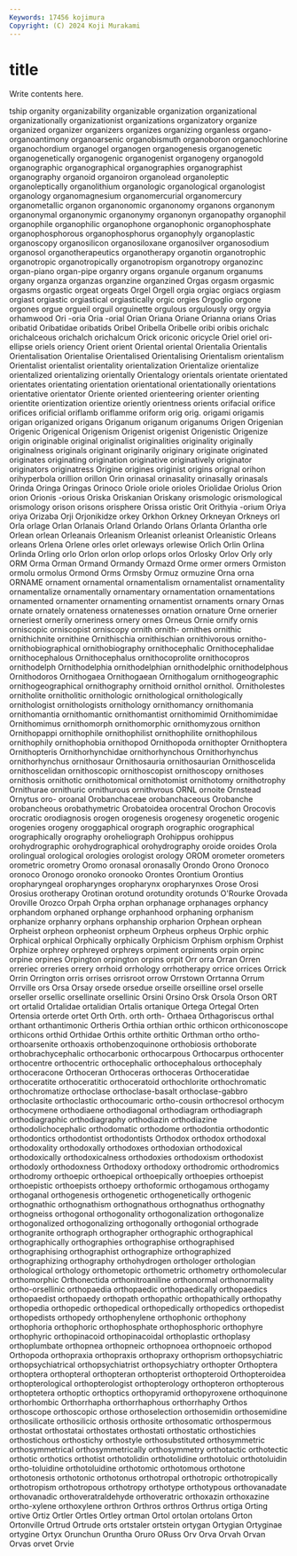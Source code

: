 ```yaml
---
Keywords: 17456 kojimura
Copyright: (C) 2024 Koji Murakami
---
```


# title

Write contents here.



tship organity organizability organizable organization
organizational organizationally organizationist organizations organizatory organize organized organizer organizers organizes
organizing organless organo- organoantimony organoarsenic organobismuth organoboron organochlorine organochordium organogel
organogen organogenesis organogenetic organogenetically organogenic organogenist organogeny organogold organographic organographical
organographies organographist organography organoid organoiron organolead organoleptic organoleptically organolithium organologic
organological organologist organology organomagnesium organomercurial organomercury organometallic organon organonomic organonomy
organons organonym organonymal organonymic organonymy organonyn organopathy organophil organophile organophilic
organophone organophonic organophosphate organophosphorous organophosphorus organophyly organoplastic organoscopy organosilicon organosiloxane
organosilver organosodium organosol organotherapeutics organotherapy organotin organotrophic organotropic organotropically organotropism
organotropy organozinc organ-piano organ-pipe organry organs organule organum organums organy
organza organzas organzine organzined Orgas orgasm orgasmic orgasms orgastic orgeat
orgeats Orgel Orgell orgia orgiac orgiacs orgiasm orgiast orgiastic orgiastical
orgiastically orgic orgies Orgoglio orgone orgones orgue orgueil orguil orguinette
orgulous orgulously orgy orgyia orhamwood Ori -oria Oria -orial Orian
Oriana Oriane Orianna orians Orias oribatid Oribatidae oribatids Oribel Oribella
Oribelle oribi oribis orichalc orichalceous orichalch orichalcum Orick oriconic oricycle
Oriel oriel ori-ellipse oriels oriency Orient orient Oriental oriental Orientalia
Orientalis Orientalisation Orientalise Orientalised Orientalising Orientalism orientalism Orientalist orientalist orientality
orientalization Orientalize orientalize orientalized orientalizing orientally Orientalogy orientals orientate orientated
orientates orientating orientation orientational orientationally orientations orientative orientator Oriente oriented
orienteering orienter orienting orientite orientization orientize oriently orientness orients orifacial
orifice orifices orificial oriflamb oriflamme oriform orig orig. origami origamis
origan origanized origans Origanum origanum origanums Origen Origenian Origenic Origenical
Origenism Origenist origenist Origenistic Origenize origin originable original originalist originalities
originality originally originalness originals originant originarily originary originate originated originates
originating origination originative originatively originator originators originatress Origine origines originist
origins orignal orihon orihyperbola orillion orillon Orin orinasal orinasality orinasally
orinasals Orinda Oringa Oringas Orinoco Oriole oriole orioles Oriolidae Oriolus
Orion orion Orionis -orious Oriska Oriskanian Oriskany orismologic orismological orismology
orison orisons orisphere Orissa oristic Orit Orithyia -orium Oriya oriya
Orizaba Orji Orjonikidze orkey Orkhon Orkney Orkneyan Orkneys orl Orla
orlage Orlan Orlanais Orland Orlando Orlans Orlanta Orlantha orle Orlean
orlean Orleanais Orleanism Orleanist orleanist Orleanistic Orleans orleans Orlena Orlene
orles orlet orleways orlewise Orlich Orlin Orlina Orlinda Orling orlo
Orlon orlon orlop orlops orlos Orlosky Orlov Orly orly ORM
Orma Orman Ormand Ormandy Ormazd Orme ormer ormers Ormiston ormolu
ormolus Ormond Orms Ormsby Ormuz ormuzine Orna orna ORNAME ornament
ornamental ornamentalism ornamentalist ornamentality ornamentalize ornamentally ornamentary ornamentation ornamentations ornamented
ornamenter ornamenting ornamentist ornaments ornary Ornas ornate ornately ornateness ornatenesses
ornation ornature Orne ornerier orneriest ornerily orneriness ornery ornes Orneus
Ornie ornify ornis orniscopic orniscopist orniscopy ornith ornith- ornithes ornithic
ornithichnite ornithine Ornithischia ornithischian ornithivorous ornitho- ornithobiographical ornithobiography ornithocephalic Ornithocephalidae
ornithocephalous Ornithocephalus ornithocoprolite ornithocopros ornithodelph Ornithodelphia ornithodelphian ornithodelphic ornithodelphous Ornithodoros
Ornithogaea Ornithogaean Ornithogalum ornithogeographic ornithogeographical ornithography ornithoid ornithol ornithol. Ornitholestes
ornitholite ornitholitic ornithologic ornithological ornithologically ornithologist ornithologists ornithology ornithomancy ornithomania
ornithomantia ornithomantic ornithomantist ornithomimid Ornithomimidae Ornithomimus ornithomorph ornithomorphic ornithomyzous ornithon
Ornithopappi ornithophile ornithophilist ornithophilite ornithophilous ornithophily ornithophobia ornithopod Ornithopoda ornithopter
Ornithoptera Ornithopteris Ornithorhynchidae ornithorhynchous Ornithorhynchus ornithorhynchus ornithosaur Ornithosauria ornithosaurian Ornithoscelida
ornithoscelidan ornithoscopic ornithoscopist ornithoscopy ornithoses ornithosis ornithotic ornithotomical ornithotomist ornithotomy
ornithotrophy Ornithurae ornithuric ornithurous ornithvrous ORNL ornoite Ornstead Ornytus oro-
oroanal Orobanchaceae orobanchaceous Orobanche orobancheous orobathymetric Orobatoidea orocentral Orochon Orocovis
orocratic orodiagnosis orogen orogenesis orogenesy orogenetic orogenic orogenies orogeny oroggaphical
orograph orographic orographical orographically orography oroheliograph Orohippus orohippus orohydrographic orohydrographical
orohydrography oroide oroides Orola orolingual orological orologies orologist orology OROM
orometer orometers orometric orometry Oromo oronasal oronasally Orondo Orono Oronoco
oronoco Oronogo oronoko oronooko Orontes Orontium Orontius oropharyngeal oropharynges oropharynx
oropharynxes Orose Orosi Orosius orotherapy Orotinan orotund orotundity orotunds O'Rourke
Orovada Oroville Orozco Orpah Orpha orphan orphanage orphanages orphancy orphandom
orphaned orphange orphanhood orphaning orphanism orphanize orphanry orphans orphanship orpharion
Orphean orphean Orpheist orpheon orpheonist orpheum Orpheus orpheus Orphic orphic
Orphical orphical Orphically orphically Orphicism Orphism orphism Orphist Orphize orphrey
orphreyed orphreys orpiment orpiments orpin orpinc orpine orpines Orpington orpington
orpins orpit Orr orra Orran Orren orreriec orreries orrery orrhoid
orrhology orrhotherapy orrice orrices Orrick Orrin Orrington orris orrises orrisroot
orrow Orrstown Orrtanna Orrum Orrville ors Orsa Orsay orsede orsedue
orseille orseilline orsel orselle orseller orsellic orsellinate orsellinic Orsini Orsino
Orsk Orsola Orson ORT ort ortalid Ortalidae ortalidian Ortalis ortanique
Ortega Ortegal Orten Ortensia orterde ortet Orth Orth. orth orth-
Orthaea Orthagoriscus orthal orthant orthantimonic Ortheris Orthia orthian orthic orthicon
orthiconoscope orthicons orthid Orthidae Orthis orthite orthitic Orthman ortho ortho-
orthoarsenite orthoaxis orthobenzoquinone orthobiosis orthoborate orthobrachycephalic orthocarbonic orthocarpous Orthocarpus orthocenter
orthocentre orthocentric orthocephalic orthocephalous orthocephaly orthoceracone Orthoceran Orthoceras orthoceras Orthoceratidae
orthoceratite orthoceratitic orthoceratoid orthochlorite orthochromatic orthochromatize orthoclase orthoclase-basalt orthoclase-gabbro orthoclasite
orthoclastic orthocoumaric ortho-cousin orthocresol orthocym orthocymene orthodiaene orthodiagonal orthodiagram orthodiagraph
orthodiagraphic orthodiagraphy orthodiazin orthodiazine orthodolichocephalic orthodomatic orthodome orthodontia orthodontic orthodontics
orthodontist orthodontists Orthodox orthodox orthodoxal orthodoxality orthodoxally orthodoxes orthodoxian orthodoxical
orthodoxically orthodoxicalness orthodoxies orthodoxism orthodoxist orthodoxly orthodoxness Orthodoxy orthodoxy orthodromic
orthodromics orthodromy orthoepic orthoepical orthoepically orthoepies orthoepist orthoepistic orthoepists orthoepy
orthoformic orthogamous orthogamy orthoganal orthogenesis orthogenetic orthogenetically orthogenic orthognathic orthognathism
orthognathous orthognathus orthognathy orthogneiss orthogonal orthogonality orthogonalization orthogonalize orthogonalized orthogonalizing
orthogonally orthogonial orthograde orthogranite orthograph orthographer orthographic orthographical orthographically orthographies
orthographise orthographised orthographising orthographist orthographize orthographized orthographizing orthography orthohydrogen orthologer
orthologian orthological orthology orthometopic orthometric orthometry orthomolecular orthomorphic Orthonectida orthonitroaniline
orthonormal orthonormality ortho-orsellinic orthopaedia orthopaedic orthopaedically orthopaedics orthopaedist orthopaedy orthopath
orthopathic orthopathically orthopathy orthopedia orthopedic orthopedical orthopedically orthopedics orthopedist orthopedists
orthopedy orthophenylene orthophonic orthophony orthophoria orthophoric orthophosphate orthophosphoric orthophyre orthophyric
orthopinacoid orthopinacoidal orthoplastic orthoplasy orthoplumbate orthopnea orthopneic orthopnoea orthopnoeic orthopod
Orthopoda orthopraxia orthopraxis orthopraxy orthoprism orthopsychiatric orthopsychiatrical orthopsychiatrist orthopsychiatry orthopter
Orthoptera orthoptera orthopteral orthopteran orthopterist orthopteroid Orthopteroidea orthopterological orthopterologist orthopterology
orthopteron orthopterous orthoptetera orthoptic orthoptics orthopyramid orthopyroxene orthoquinone orthorhombic Orthorrhapha
orthorrhaphous orthorrhaphy Orthos orthoscope orthoscopic orthose orthoselection orthosemidin orthosemidine orthosilicate
orthosilicic orthosis orthosite orthosomatic orthospermous orthostat orthostatai orthostates orthostati orthostatic
orthostichies orthostichous orthostichy orthostyle orthosubstituted orthosymmetric orthosymmetrical orthosymmetrically orthosymmetry orthotactic
orthotectic orthotic orthotics orthotist orthotolidin orthotolidine orthotoluic orthotoluidin ortho-toluidine orthotoluidine
orthotomic orthotomous orthotone orthotonesis orthotonic orthotonus orthotropal orthotropic orthotropically orthotropism
orthotropous orthotropy orthotype orthotypous orthovanadate orthovanadic orthoveratraldehyde orthoveratric orthoxazin orthoxazine
ortho-xylene orthoxylene orthron Orthros orthros Orthrus ortiga Orting ortive Ortiz
Ortler Ortles Ortley ortman Ortol ortolan ortolans Orton Ortonville Ortrud
Ortrude orts ortstaler ortstein ortygan Ortygian Ortyginae ortygine Ortyx Orunchun
Oruntha Oruro ORuss Orv Orva Orvah Orvan Orvas orvet Orvie
